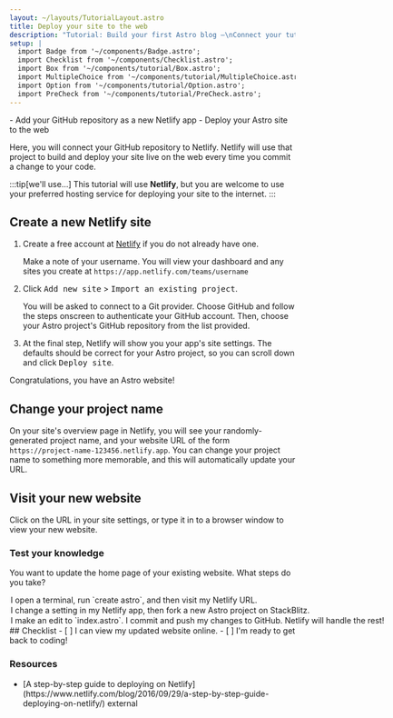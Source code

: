 ```yaml
---
layout: ~/layouts/TutorialLayout.astro
title: Deploy your site to the web
description: "Tutorial: Build your first Astro blog —\nConnect your tutorial project's GitHub repo to Netlify and deploy to the web"
setup: |
  import Badge from '~/components/Badge.astro';
  import Checklist from '~/components/Checklist.astro';
  import Box from '~/components/tutorial/Box.astro';
  import MultipleChoice from '~/components/tutorial/MultipleChoice.astro';
  import Option from '~/components/tutorial/Option.astro';
  import PreCheck from '~/components/tutorial/PreCheck.astro';
---
```


<PreCheck>
  - Add your GitHub repository as a new Netlify app
  - Deploy your Astro site to the web
</PreCheck>

Here, you will connect your GitHub repository to Netlify. Netlify will use that project to build and deploy your site live on the web every time you commit a change to your code. 

:::tip[we'll use...]
This tutorial will use **Netlify**, but you are welcome to use your preferred hosting service for deploying your site to the internet.
:::

## Create a new Netlify site

1. Create a free account at [Netlify](https://netlify.com) if you do not already have one.

    Make a note of your username. You will view your dashboard and any sites you create at `https://app.netlify.com/teams/username`

2. Click <kbd>Add new site</kbd> > <kbd>Import an existing project</kbd>.

    You will be asked to connect to a Git provider. Choose GitHub and follow the steps onscreen to authenticate your GitHub account. Then, choose your Astro project's GitHub repository from the list provided.

3. At the final step, Netlify will show you your app's site settings. The defaults should be correct for your Astro project, so you can scroll down and click <kbd>Deploy site</kbd>.

Congratulations, you have an Astro website!

## Change your project name

On your site's overview page in Netlify, you will see your randomly-generated project name, and your website URL of the form `https://project-name-123456.netlify.app`. You can change your project name to something more memorable, and this will automatically update your URL.

## Visit your new website

Click on the URL in your site settings, or type it in to a browser window to view your new website.



<Box icon="question-mark">

### Test your knowledge



You want to update the home page of your existing website. What steps do you take?

  <MultipleChoice>
    <Option>
      I open a terminal, run `create astro`, and then visit my Netlify URL.
    </Option>
    <Option>
      I change a setting in my Netlify app, then fork a new Astro project on StackBlitz.
    </Option>
    <Option isCorrect>
      I make an edit to `index.astro`. I commit and push my changes to GitHub. Netlify will handle the rest!
    </Option>
  </MultipleChoice>

<Box icon="check-list">
## Checklist

<Checklist>
- [ ] I can view my updated website online.
- [ ] I'm ready to get back to coding!
</Checklist>
</Box>

### Resources

- <p>[A step-by-step guide to deploying on Netlify](https://www.netlify.com/blog/2016/09/29/a-step-by-step-guide-deploying-on-netlify/) <Badge>external</Badge></p>
